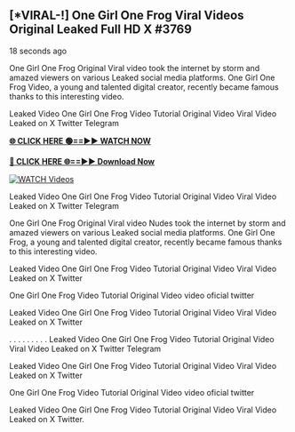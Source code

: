 ## [*VIRAL-!] One Girl One Frog Viral Videos Original Leaked Full HD X #3769

18 seconds ago

One Girl One Frog Original Viral video took the internet by storm and amazed viewers on various Leaked social media platforms. One Girl One Frog Video, a young and talented digital creator, recently became famous thanks to this interesting video.

Leaked Video One Girl One Frog Video Tutorial Original Video Viral Video Leaked on X Twitter Telegram

**[🌐 CLICK HERE 🟢==►► WATCH NOW](https://xtreamnow.com/viral-videos/)**

**[🔴 CLICK HERE 🌐==►► Download Now](https://xtreamnow.com/viral-videos/)**

[![WATCH Videos](https://i.imgur.com/dJHk4Zq.gif)](https://xtreamnow.com/viral-videos/)

Leaked Video One Girl One Frog Video Tutorial Original Video Viral Video Leaked on X Twitter Telegram

One Girl One Frog Original Viral video Nudes took the internet by storm and amazed viewers on various Leaked social media platforms. One Girl One Frog, a young and talented digital creator, recently became famous thanks to this interesting video.

Leaked Video One Girl One Frog Video Tutorial Original Video Viral Video Leaked on X Twitter

One Girl One Frog Video Tutorial Original Video video oficial twitter

Leaked Video One Girl One Frog Video Tutorial Original Video Viral Video Leaked on X Twitter

. . . . . . . . . Leaked Video One Girl One Frog Video Tutorial Original Video Viral Video Leaked on X Twitter Telegram

Leaked Video One Girl One Frog Video Tutorial Original Video Viral Video Leaked on X Twitter

One Girl One Frog Video Tutorial Original Video video oficial twitter

Leaked Video One Girl One Frog Video Tutorial Original Video Viral Video Leaked on X Twitter.
